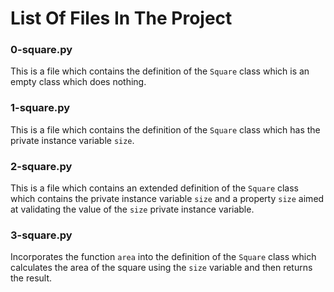 # List Of Files In The Project


### 0-square.py
This is a file which contains the definition of the `Square` class which is an empty class which does nothing.

### 1-square.py
This is a file which contains the definition of the `Square` class which has the private instance variable `size`.

### 2-square.py
This is a file which contains an extended definition of the `Square` class which contains the private instance variable `size` and a property `size` aimed at validating the value of the `size` private instance variable.

### 3-square.py
Incorporates the function `area` into the definition of the `Square` class which calculates the area of the square using the `size` variable and then returns the result.

###   

